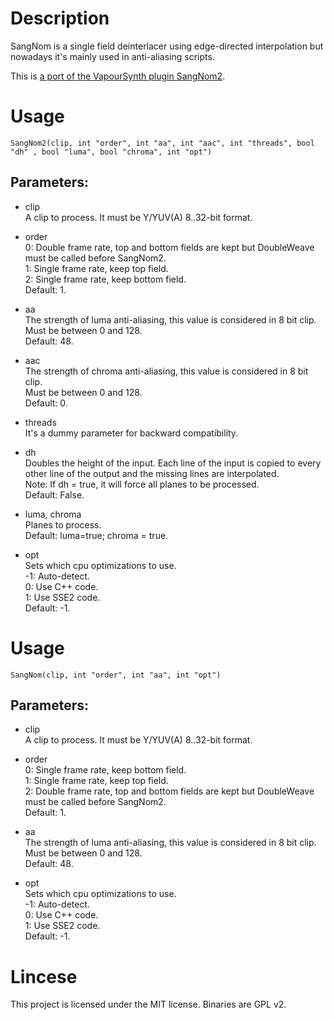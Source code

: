 # Description

SangNom is a single field deinterlacer using edge-directed interpolation but nowadays it's mainly used in anti-aliasing scripts.

This is [a port of the VapourSynth plugin SangNom2](https://github.com/dubhater/vapoursynth-sangnom).

# Usage

```
SangNom2(clip, int "order", int "aa", int "aac", int "threads", bool "dh" , bool "luma", bool "chroma", int "opt")
```

## Parameters:

- clip\
    A clip to process. It must be Y/YUV(A) 8..32-bit format.
    
- order\
    0: Double frame rate, top and bottom fields are kept but DoubleWeave must be called before SangNom2.\
    1: Single frame rate, keep top field.\
    2: Single frame rate, keep bottom field.\
    Default: 1.
    
- aa\
    The strength of luma anti-aliasing, this value is considered in 8 bit clip.\
    Must be between 0 and 128.\
    Default: 48.
    
- aac\
    The strength of chroma anti-aliasing, this value is considered in 8 bit clip.\
    Must be between 0 and 128.\
    Default: 0.
    
- threads\
    It's a dummy parameter for backward compatibility.

- dh\
    Doubles the height of the input. Each line of the input is copied to every other line of the output and the missing lines are interpolated.\
    Note: If dh = true, it will force all planes to be processed.\
    Default: False.
    
- luma, chroma\
    Planes to process.\
    Default: luma=true; chroma = true.
    
- opt\
    Sets which cpu optimizations to use.\
    -1: Auto-detect.\
    0: Use C++ code.\
    1: Use SSE2 code.\
    Default: -1.

# Usage

```
SangNom(clip, int "order", int "aa", int "opt")
```

## Parameters:

- clip\
    A clip to process. It must be Y/YUV(A) 8..32-bit format.
    
- order\
    0: Single frame rate, keep bottom field.\
    1: Single frame rate, keep top field.\
    2: Double frame rate, top and bottom fields are kept but DoubleWeave must be called before SangNom2.\
    Default: 1.
    
- aa\
    The strength of luma anti-aliasing, this value is considered in 8 bit clip.\
    Must be between 0 and 128.\
    Default: 48.
    
- opt\
    Sets which cpu optimizations to use.\
    -1: Auto-detect.\
    0: Use C++ code.\
    1: Use SSE2 code.\
    Default: -1.

# Lincese

This project is licensed under the MIT license. Binaries are GPL v2.

